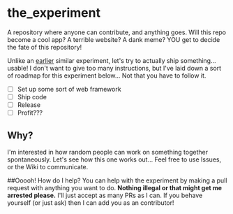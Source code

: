# the_experiment
A repository where anyone can contribute, and anything goes. Will this repo become a cool app? A terrible website? A dank meme? YOU get to decide the fate of this repository!

Unlike an [earlier](https://github.com/illacceptanything/illacceptanything) similar experiment, let's try to actually ship something... usable! I don't want to give too many instructions, but I've laid down a sort of roadmap for this experiment below... Not that you have to follow it.

- [ ] Set up some sort of web framework
- [ ] Ship code
- [ ] Release
- [ ] Profit???

## Why?
I'm interested in how random people can work on something together spontaneously. Let's see how this one works out... Feel free to use Issues, or the Wiki to communicate.

##Ooooh! How do I help?
You can help with the experiment by making a pull request with anything you want to do. <b>Nothing illegal or that might get me arrested please.</b> I'll just accept as many PRs as I can. If you behave yourself (or just ask) then I can add you as an contributor!
